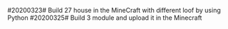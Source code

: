 #20200323#
  Build 27 house in the MineCraft with different loof by using Python
#20200325#
  Build 3 module and upload it in the Minecraft
